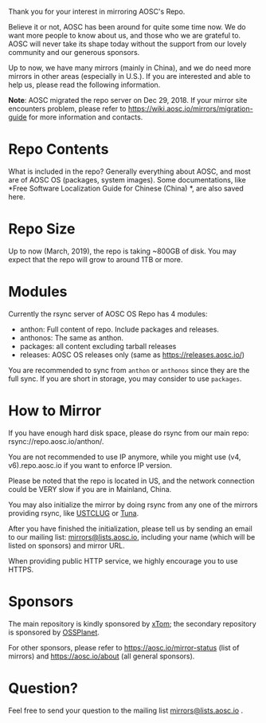<!-- TITLE: How To Mirror the Community Repository -->
<!-- SUBTITLE: A Quick Summary of How to Create a Mirror of AOSC's Repo -->

Thank you for your interest in mirroring AOSC's Repo.

Believe it or not, AOSC has been around for quite some time now. We do want more people to know about us, and those who we are grateful to. AOSC will never take its shape today without the support from our lovely community and our generous sponsors.

Up to now, we have many mirrors (mainly in China), and we do need more mirrors in other areas (especially in U.S.). If you are interested and able to help us, please read the following information.

**Note**: AOSC migrated the repo server on Dec 29, 2018. If your mirror site encounters problem, please refer to https://wiki.aosc.io/mirrors/migration-guide for more information and contacts.

# Repo Contents
What is included in the repo? Generally everything about AOSC, and most are of AOSC OS (packages, system images). Some documentations, like *Free Software Localization Guide for Chinese (China) *, are also saved here.

# Repo Size
Up to now (March, 2019), the repo is taking ~800GB of disk. You may expect that the repo will grow to around 1TB or more.


# Modules
Currently the rsync server of AOSC OS Repo has 4 modules:

- anthon: Full content of repo. Include packages and releases.
- anthonos: The same as anthon.
- packages: all content excluding tarball releases
- releases: AOSC OS releases only (same as https://releases.aosc.io/)

You are recommended to sync from `anthon` or `anthonos` since they are the full sync. If you are short in storage, you may consider to use `packages`.

# How to Mirror
If you have enough hard disk space, please do rsync from our main repo: rsync://repo.aosc.io/anthon/. 

You are not recommended to use IP anymore, while you might use (v4, v6).repo.aosc.io if you want to enforce IP version.

Please be noted that the repo is located in US, and the network connection could be VERY slow if you are in Mainland, China.

You may also initialize the mirror by doing rsync from any one of the mirrors providing rsync, like [USTCLUG](https://mirrors.ustc.edu.cn/) or [Tuna](https://mirrors.tuna.tsinghua.edu.cn/).

After you have finished the initialization, please tell us by sending an email to our mailing list: mirrors@lists.aosc.io, including your name (which will be listed on sponsors) and mirror URL.

When providing public HTTP service, we highly encourage you to use HTTPS.

# Sponsors
The main repository is kindly sponsored by [xTom](https://xtom.com); the secondary repository is sponsored by [OSSPlanet](http://ossplanet.net/).

For other sponsors, please refer to https://aosc.io/mirror-status (list of mirrors) and https://aosc.io/about (all general sponsors).

# Question?
Feel free to send your question to the mailing list mirrors@lists.aosc.io .
